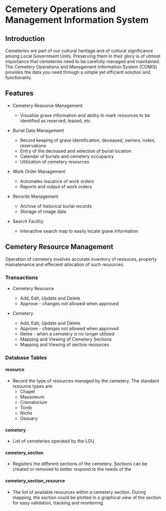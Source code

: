 # Cemetery Operations and Management Information System #

## Introduction ##

Cemeteries are part of our cultural heritage and of cultural significance among Local Government Units. Preserving them in their glory is of utmost importance that cemeteries need to be carefully managed and maintained. The Cemetery Operations and Management Information System (COMIS) provides the data you need through a simple yet efficient solution and functionality.

## Features ##

* Cemetery Resource Management
    * Visualize grave information and ability to mark resources to be identified as reserved, leased, etc

* Burial Data Management
    * Record keeping of grave identification, deceased, owners, notes, reservations
    * Entry of the deceased and selection of burial location
    * Calendar of burials and cemetery occupancy
    * Utilization of cemetery resources


* Work Order Management
    * Automates issuance of work orders
    * Reports and output of work orders

* Records Management
    * Archive of  historical burial records
    * Storage of image data

* Search Facility
    * Interactive search map to easily locate grave information 
        

## Cemetery Resource Management ##

Operation of cemetery involves accurate inventory of resouces, property mainatenance and effecient allocation of such resources. 

### Transactions

- Cemetery Resource
    * Add, Edit, Update and Delete
    * Approve - changes not allowed when approved

- Cemetery    
    * Add, Edit, Update and Delete
    * Approve - changes not allowed when approved
    * Retire - when a cemetery is no longer utilized
    * Mapping and Viewing of Cemetery Sections
    * Mapping and Viewing of section resources    

### Database Tables 

#### resource
- Record the type of resources managed by the cemetery. The standard resource types are:
    * Chapel
    * Mausoleum
    * Crematorium
    * Tomb
    * Niche
    * Ossuary

#### cemetery
- List of cemeteries operated by the LGU

#### cemetery_section
- Registers the different sections of the cemetery. Sections can be created or removed to better respond to the needs of the 

#### cemetery_section_resource
- The list of available resources within a cemetery section. During mapping, the section could be plotted in a graphical view of the section for easy validation, tracking and monitoring.


